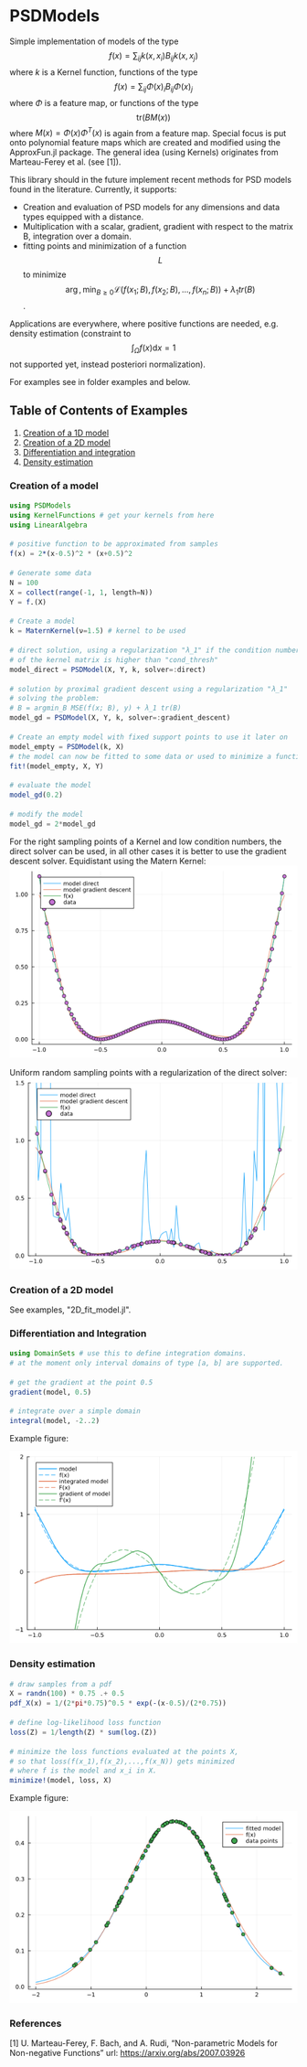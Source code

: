 # PSDModels
Simple implementation of models of the type
$$f(x) = \sum_{ij} k(x,x_i) B_{ij} k(x,x_j)$$
where $k$ is a Kernel function, functions of the type
$$f(x) = \sum_{ij} \Phi(x)_i B_{ij} \Phi(x)_j$$
where $\Phi$ is a feature map, or functions of the type
$$\mathrm{tr}(B M(x))$$
where $M(x) = \Phi(x) \Phi^T(x)$ is again from a feature map.
Special focus is put onto polynomial feature maps
which are created and modified using the ApproxFun.jl package.
The general idea (using Kernels) originates from Marteau-Ferey et al. (see [1]).

This library should in the future implement recent methods for PSD models found in the literature. Currently, it supports:
- Creation and evaluation of PSD models for any dimensions and data types equipped with a distance.
- Multiplication with a scalar, gradient, gradient with respect to the matrix B, integration over a domain.
- fitting points and minimization of a function $$L$$ to minimize
$$\arg,\min_{B \geq 0} \mathcal L (f(x_1; B), f(x_2; B), ..., f(x_n; B)) + \lambda_1 tr(B)$$.

Applications are everywhere, where positive functions are needed, e.g. density estimation (constraint to $$\int_\Omega f(x) \mathrm{d}x = 1$$ not supported yet, instead posteriori normalization).

For examples see in folder examples and below.

## Table of Contents of Examples
1. [Creation of a 1D model](#Creation-of-a-model)
2. [Creation of a 2D model](#creation-of-a-2d-model)
3. [Differentiation and integration](#differentiation-and-integration)
4. [Density estimation](#density-estimation)


### Creation of a model
```julia
using PSDModels
using KernelFunctions # get your kernels from here
using LinearAlgebra

# positive function to be approximated from samples
f(x) = 2*(x-0.5)^2 * (x+0.5)^2

# Generate some data
N = 100
X = collect(range(-1, 1, length=N))
Y = f.(X)

# Create a model
k = MaternKernel(ν=1.5) # kernel to be used

# direct solution, using a regularization "λ_1" if the condition number
# of the kernel matrix is higher than "cond_thresh"
model_direct = PSDModel(X, Y, k, solver=:direct)

# solution by proximal gradient descent using a regularization "λ_1"
# solving the problem:
# B = argmin_B MSE(f(x; B), y) + λ_1 tr(B)
model_gd = PSDModel(X, Y, k, solver=:gradient_descent)

# Create an empty model with fixed support points to use it later on
model_empty = PSDModel(k, X)
# the model can now be fitted to some data or used to minimize a function
fit!(model_empty, X, Y)

# evaluate the model
model_gd(0.2)

# modify the model
model_gd = 2*model_gd
```
For the right sampling points of a Kernel and low condition numbers,
the direct solver can be used, in all other cases it is better to use
the gradient descent solver.
Equidistant using the Matern Kernel:
![equidistant sampling](fig/fit_equidist_grid.png)

Uniform random sampling points with a regularization of the direct solver:
![uniform random sampling](fig/fit_rand_grid.png)

### Creation of a 2D model
See examples, "2D_fit_model.jl".

### Differentiation and Integration
```julia
using DomainSets # use this to define integration domains.
# at the moment only interval domains of type [a, b] are supported.

# get the gradient at the point 0.5
gradient(model, 0.5)

# integrate over a simple domain
integral(model, -2..2)
```
Example figure:

![differentiation integration](fig/differentiate_integrate.png)

### Density estimation
```julia
# draw samples from a pdf
X = randn(100) * 0.75 .+ 0.5
pdf_X(x) = 1/(2*pi*0.75)^0.5 * exp(-(x-0.5)/(2*0.75))

# define log-likelihood loss function
loss(Z) = 1/length(Z) * sum(log.(Z))

# minimize the loss functions evaluated at the points X,
# so that loss(f(x_1),f(x_2),...,f(x_N)) gets minimized
# where f is the model and x_i in X.
minimize!(model, loss, X)
```
Example figure:

![estimated distribution](fig/fit_distribution.png)

### References
[1] U. Marteau-Ferey, F. Bach, and A. Rudi, “Non-parametric Models for Non-negative Functions” url: https://arxiv.org/abs/2007.03926
